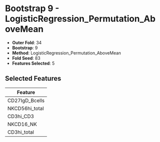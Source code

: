 # Bootstrap 9 - LogisticRegression_Permutation_AboveMean

- **Outer Fold**: 34
- **Bootstrap**: 9
- **Method**: LogisticRegression_Permutation_AboveMean
- **Fold Seed**: 83
- **Features Selected**: 5

## Selected Features

| Feature |
|---------|
| CD27IgD_Bcells |
| NKCD56hi_total |
| CD3hi_CD3 |
| NKCD16_NK |
| CD3hi_total |
